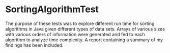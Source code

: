 # SortingAlgorithmTest
The purpose of these tests was to explore different run time for sorting algorithms in Java given different types of data sets. Arrays of various sizes with various orders of information were generated and fed to each algorithm to analyze time complexity. A report containing a summary of my findings has been included. 
